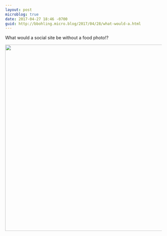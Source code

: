 ```yaml
---
layout: post
microblog: true
date: 2017-04-27 18:46 -0700
guid: http://bbohling.micro.blog/2017/04/28/what-would-a.html
---
```

What would a social site be without a food photo!?

<img src="http://bbohling.micro.blog/uploads/2017/6af2c3452e.jpg" width="600" height="600" style="height: auto" />
